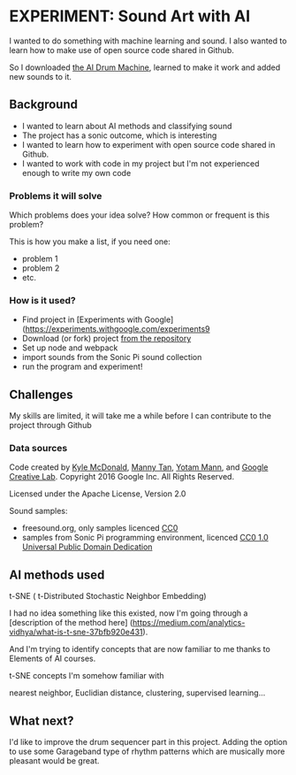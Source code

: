 # EXPERIMENT: Sound Art with AI

I wanted to do something with machine learning and sound. I also wanted to learn how to make use of open source code shared in Github.

So I downloaded [the AI Drum Machine](https://github.com/googlecreativelab/aiexperiments-drum-machine), learned to make it work and added new sounds to it.

## Background

* I wanted to learn about AI methods and classifying sound
* The project has a sonic outcome, which is interesting
* I wanted to learn how to experiment with open source code shared in Github.
* I wanted to work with code in my project but I'm not experienced enough to write my own code

### Problems it will solve

Which problems does your idea solve? How common or frequent is this problem?

This is how you make a list, if you need one:
* problem 1
* problem 2
* etc.


### How is it used?

* Find project in [Experiments with Google](https://experiments.withgoogle.com/experiments9
* Download (or fork) project [from the repository](https://github.com/googlecreativelab/aiexperiments-drum-machine)
* Set up node and webpack
* import sounds from the Sonic Pi sound collection
* run the program and experiment!


## Challenges

My skills are limited, it will take me a while before I can contribute to the project through Github


### Data sources
Code created by [Kyle McDonald](https://github.com/kylemcdonald), [Manny Tan](https://github.com/mannytan), [Yotam Mann](https://github.com/tambien), and [Google Creative Lab](https://github.com/googlecreativelab/). 
Copyright 2016 Google Inc. All Rights Reserved.

Licensed under the Apache License, Version 2.0

Sound samples: 
* freesound.org, only samples licenced [CC0](https://creativecommons.org/publicdomain/zero/1.0/)
* samples from Sonic Pi programming environment, licenced [CC0 1.0 Universal Public Domain Dedication](https://creativecommons.org/publicdomain/zero/1.0/)

## AI methods used

t-SNE ( t-Distributed Stochastic Neighbor Embedding)

I had no idea something like this existed, now I'm going through a [description of the method here] (https://medium.com/analytics-vidhya/what-is-t-sne-37bfb920e431).

And I'm trying to identify concepts that are now familiar to me thanks to Elements of AI courses.

t-SNE concepts I'm somehow familiar with

nearest neighbor, Euclidian distance, clustering, supervised learning...

## What next?
I'd like to improve the drum sequencer part in this project. Adding the option to use some Garageband type of rhythm patterns which are musically more pleasant would be great.
